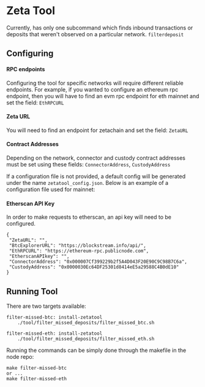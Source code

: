 # Zeta Tool

Currently, has only one subcommand which finds inbound transactions or deposits that weren't observed on a particular
network. `filterdeposit`

## Configuring 

#### RPC endpoints
Configuring the tool for specific networks will require different reliable endpoints. For example, if you wanted to 
configure an ethereum rpc endpoint, then you will have to find an evm rpc endpoint for eth mainnet and set the field: 
`EthRPCURL`

#### Zeta URL
You will need to find an endpoint for zetachain and set the field: `ZetaURL`

#### Contract Addresses
Depending on the network, connector and custody contract addresses must be set using these fields: `ConnectorAddress`,
`CustodyAddress`

If a configuration file is not provided, a default config will be generated under the name 
`zetatool_config.json`. Below is an example of a configuration file used for mainnet: 

#### Etherscan API Key
In order to make requests to etherscan, an api key will need to be configured.

```
{
 "ZetaURL": "",
 "BtcExplorerURL": "https://blockstream.info/api/",
 "EthRPCURL": "https://ethereum-rpc.publicnode.com",
 "EtherscanAPIkey": "",
 "ConnectorAddress": "0x000007Cf399229b2f5A4D043F20E90C9C98B7C6a",
 "CustodyAddress": "0x0000030Ec64DF25301d8414eE5a29588C4B0dE10"
}
```

## Running Tool

There are two targets available:

```
filter-missed-btc: install-zetatool
	./tool/filter_missed_deposits/filter_missed_btc.sh

filter-missed-eth: install-zetatool
	./tool/filter_missed_deposits/filter_missed_eth.sh
```

Running the commands can be simply done through the makefile in the node repo:

```
make filter-missed-btc
or ...
make filter-missed-eth
```

